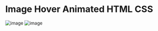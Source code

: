 # Image Hover Animated HTML CSS

![image](https://user-images.githubusercontent.com/74202040/226248752-3266ba83-e667-4369-980b-1da2a3fa6a3d.png)
![image](https://user-images.githubusercontent.com/74202040/226248759-f1267ea6-41e4-40b4-8baf-466e2500b06a.png)
